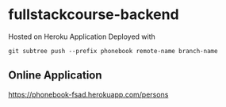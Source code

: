 # fullstackcourse-backend
Hosted on Heroku
Application Deployed with
```
git subtree push --prefix phonebook remote-name branch-name
```

## Online Application
https://phonebook-fsad.herokuapp.com/persons
